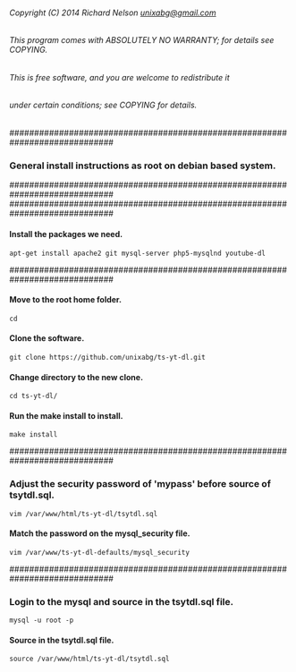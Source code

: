 ###### Copyright (C) 2014 Richard Nelson <unixabg@gmail.com>
######
###### This program comes with ABSOLUTELY NO WARRANTY; for details see COPYING.
###### This is free software, and you are welcome to redistribute it
###### under certain conditions; see COPYING for details.

#############################################################################
### General install instructions as root on debian based system.
#############################################################################
#############################################################################
#### Install the packages we need.
`apt-get install apache2 git mysql-server php5-mysqlnd youtube-dl`

#############################################################################
#### Move to the root home folder.
`cd`

#### Clone the software.
`git clone https://github.com/unixabg/ts-yt-dl.git`

#### Change directory to the new clone.
`cd ts-yt-dl/`

#### Run the make install to install.
`make install`

#############################################################################
### Adjust the security password of 'mypass' before source of tsytdl.sql.
`vim /var/www/html/ts-yt-dl/tsytdl.sql`

#### Match the password on the mysql_security file.
`vim /var/www/ts-yt-dl-defaults/mysql_security`

#############################################################################
### Login to the mysql and source in the tsytdl.sql file.
`mysql -u root -p`

#### Source in the tsytdl.sql file.
`source /var/www/html/ts-yt-dl/tsytdl.sql`
